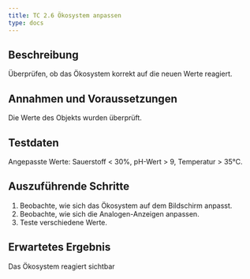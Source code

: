 ```yaml
---
title: TC 2.6 Ökosystem anpassen
type: docs
---
```

## Beschreibung
Überprüfen, ob das Ökosystem korrekt auf die neuen Werte reagiert.

## Annahmen und Voraussetzungen
Die Werte des Objekts wurden überprüft.

## Testdaten
Angepasste Werte: Sauerstoff < 30%, pH-Wert > 9, Temperatur > 35°C.

## Auszuführende Schritte
1. Beobachte, wie sich das Ökosystem auf dem Bildschirm anpasst.
2. Beobachte, wie sich die Analogen-Anzeigen anpassen.
3. Teste verschiedene Werte.

## Erwartetes Ergebnis
Das Ökosystem reagiert sichtbar